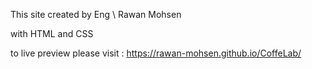 This site created by Eng \ Rawan Mohsen

with HTML and CSS

to live preview please visit :
https://rawan-mohsen.github.io/CoffeLab/